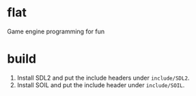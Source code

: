 # flat
Game engine programming for fun

# build
1. Install SDL2 and put the include headers under `include/SDL2`.
2. Install SOIL and put the include header under `include/SOIL`.
